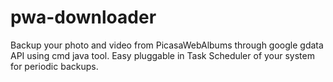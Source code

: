 pwa-downloader
==============

Backup your photo and video from PicasaWebAlbums through google gdata API using cmd java tool. Easy pluggable in Task Scheduler of your system for periodic backups.
